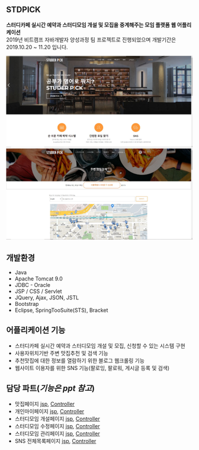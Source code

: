 ## STDPICK
**스터디카페 실시간 예약과 스터디모임 개설 및 모집을 중계해주는 모임 플랫폼 웹 어플리케이션**  
2019년 비트캠프 자바개발자 양성과정 팀 프로젝트로 진행되었으며 개발기간은 2019.10.20 ~ 11.20 입니다.  

<img src="./main.JPG">

<img src="./dining.JPG">

## 개발환경  
- Java
- Apache Tomcat 9.0
- JDBC - Oracle
- JSP / CSS / Servlet
- JQuery, Ajax, JSON, JSTL
- Bootstrap
- Eclipse, SpringTooSuite(STS), Bracket

## 어플리케이션 기능
 - 스터디카페 실시간 예약과 스터디모임 개설 및 모집, 신청할 수 있는 시스템 구현
 - 사용자위치기반 주변 맛집추천 및 검색 기능
 - 추천맛집에 대한 정보를 열람하기 위한 블로그 웹크롤링 기능
 - 웹사이트 이용자를 위한 SNS 기능(팔로잉, 팔로워, 게시글 등록 및 검색)

## 담당 파트(*기능은 ppt 참고*)
- 맛집페이지 [jsp](https://github.com/soyeondev/stdpick_project/blob/master/src/main/webapp/WEB-INF/views/diningSch.jsp), [Controller](https://github.com/soyeondev/stdpick_project/blob/master/src/main/java/com/bit/std_1st/controller/DiningController.java)
- 개인마이페이지 [jsp](https://github.com/soyeondev/stdpick_project/blob/master/src/main/webapp/WEB-INF/views/custMyPage.jsp),  [Controller](https://github.com/soyeondev/stdpick_project/blob/master/src/main/java/com/bit/std_1st/controller/MPController.java)
- 스터디모임 개설페이지 [jsp](https://github.com/soyeondev/stdpick_project/blob/master/src/main/webapp/WEB-INF/views/insertStd.jsp),  [Controller](https://github.com/soyeondev/stdpick_project/blob/master/src/main/java/com/bit/std_1st/controller/StdController.java)
- 스터디모임 수정페이지 [jsp](https://github.com/soyeondev/stdpick_project/blob/master/src/main/webapp/WEB-INF/views/updateStd.jsp),  [Controller](https://github.com/soyeondev/stdpick_project/blob/master/src/main/java/com/bit/std_1st/controller/StdController.java)
- 스터디모임 관리페이지 [jsp](https://github.com/soyeondev/stdpick_project/blob/master/src/main/webapp/WEB-INF/views/manageStd.jsp),  [Controller](https://github.com/soyeondev/stdpick_project/blob/master/src/main/java/com/bit/std_1st/controller/StdController.java)
- SNS 전체목록페이지 [jsp](https://github.com/soyeondev/stdpick_project/blob/master/src/main/webapp/WEB-INF/views/snsSch.jsp), 
[Controller](https://github.com/soyeondev/stdpick_project/blob/master/src/main/java/com/bit/std_1st/controller/SNSController.java)


               
